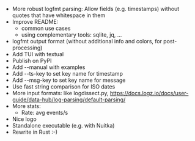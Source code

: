 - More robust logfmt parsing: Allow fields (e.g. timestamps) without quotes that have whitespace in them
- Improve README: 
    - common use cases 
    - using complementary tools: sqlite, jq, ...
- logfmt output format (without additional info and colors, for post-processing)
- Add TUI with textual
- Publish on PyPI
- Add --manual with examples
- Add --ts-key to set key name for timestamp
- Add --msg-key to set key name for message
- Use fast string comparison for ISO dates
- More input formats: like logdissect.py, https://docs.logz.io/docs/user-guide/data-hub/log-parsing/default-parsing/
- More stats:
  * Rate: avg events/s
- Nice logo
- Standalone executable (e.g. with Nuitka)
- Rewrite in Rust :-)
